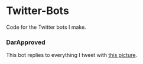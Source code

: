 # Twitter-Bots
Code for the Twitter bots I make.
### DarApproved
This bot replies to everything I tweet with [this picture](https://pbs.twimg.com/profile_images/734598361546948613/wPXqjtzL.jpg).
